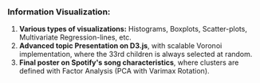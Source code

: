 ### Information Visualization:
1. **Various types of visualizations:** Histograms, Boxplots, Scatter-plots, Multivariate Regression-lines, etc.
2. **Advanced topic Presentation on D3.js**, with scalable Voronoi implementation, where the 33rd children is always selected at random.
3. **Final poster on Spotify's song characteristics**, where clusters are defined with Factor Analysis (PCA with Varimax Rotation).
